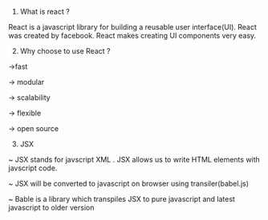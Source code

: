 1. What is react ?

React is a javascript library for building a reusable user interface(UI). React was created by facebook. React makes creating UI components very easy.

2. Why choose to use React ?

->fast

-> modular

-> scalability

-> flexible

-> open source

3. JSX

~ JSX stands for javscript XML . JSX allows us to write HTML elements with javscript code. 

~ JSX will be converted to javascript on browser using transiler(babel.js)

~ Bable is a library which transpiles JSX to pure javascript and latest javascript to older version




